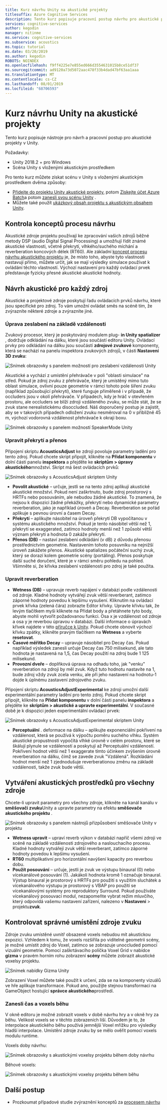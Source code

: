 ```yaml
---
title: Kurz návrhu Unity na akustické projekty
titlesuffix: Azure Cognitive Services
description: Tento kurz popisuje pracovní postup návrhu pro akustické projekty v Unity.
services: cognitive-services
author: kegodin
manager: nitinme
ms.service: cognitive-services
ms.subservice: acoustics
ms.topic: tutorial
ms.date: 03/20/2019
ms.author: kegodin
ROBOTS: NOINDEX
ms.openlocfilehash: f9ff4225e7e855ed666d3554631015b8ce51df37
ms.sourcegitcommit: ad9120a73d5072aac478f33b4dad47bf63aa1aaa
ms.translationtype: MT
ms.contentlocale: cs-CZ
ms.lasthandoff: 08/01/2019
ms.locfileid: "68706593"
---
```

# <a name="project-acoustics-unity-design-tutorial"></a>Kurz návrhu Unity na akustické projekty
Tento kurz popisuje nástroje pro návrh a pracovní postup pro akustické projekty v Unity.

Požadavky:
* Unity 2018.2 + pro Windows
* Scéna Unity s vloženými akustickým prostředkem

Pro tento kurz můžete získat scénu v Unity s vloženými akustickým prostředkem dvěma způsoby:
* [Přidejte do projektu Unity akustické projekty](unity-integration.md), potom [Získejte účet Azure Batch](create-azure-account.md)a potom [zanesli svou scénu Unity](unity-baking.md) .
* Můžete také použít [ukázkový obsah projektu s akustickým obsahem Unity](unity-quickstart.md).

## <a name="review-design-process-concepts"></a>Kontrola konceptů procesu návrhu
Akustické zdroje projektu používají ke zpracování vašich zdrojů běžné metody DSP (audio Digital Signal Processing) a umožňují řídit známé akustické vlastnosti, včetně překrytí, vlhkého/suchého míchání a reverberation koncových délek (RT60). Ale základní [koncept procesu návrhu akustického projektu](design-process.md) je, že místo toho, abyste tyto vlastnosti nastavují přímo, můžete určit, jak se mají výsledky simulace používat k ovládání těchto vlastností. Výchozí nastavení pro každý ovládací prvek představuje fyzicky přesné akustické akustické hodnoty.

## <a name="design-acoustics-for-each-source"></a>Návrh akustické pro každý zdroj
Akustické a projektové zdroje poskytují řadu ovládacích prvků návrhu, které jsou specifické pro zdroj. To vám umožní ovládat směs na scéně tím, že zvýrazníte některé zdroje a zvýrazníte jiné.

### <a name="adjust-distance-based-attenuation"></a>Úprava zeslabení na základě vzdálenosti
Zvukový procesor, který je poskytováný modulem plug- **in Unity spatializer** , dodržuje odkládání na dálku, které jsou součástí editoru Unity. Ovládací prvky pro odkládání na dálku jsou součástí **zdrojové zvukové** komponenty, která se nachází na panelu inspektora zvukových zdrojů, v části **Nastavení 3D zvuku**:

![Snímek obrazovky s panelem možností pro zeslabení vzdálenosti Unity](media/distance-attenuation.png)

Akustické a vychází z umístění přehrávače v poli "oblasti simulace" na střed. Pokud je zdroj zvuku z přehrávače, který je umístěný mimo tuto oblast simulace, ovlivní pouze geometrie v rámci tohoto pole šíření zvuku (například způsobující překrytí), které funguje přiměřeně i v případě, že occluders jsou v okolí přehrávače. V případech, kdy je hráč v otevřeném prostoru, ale occluders se blíží zdroji vzdáleného zvuku, se může stát, že se zvuk stane nerealistickému disoccluded. Náš doporučený postup je zajistit, aby se v takových případech odložení zvuku nesměroval na 0 v přibližně 45 m, výchozí vodorovná vzdálenost přehrávače k okraji boxu.

![Snímek obrazovky s panelem možností SpeakerMode Unity](media/speaker-mode.png)

### <a name="adjust-occlusion-and-transmission"></a>Upravit překrytí a přenos
Připojení skriptu **AcousticsAdjust** ke zdroji povoluje parametry ladění pro tento zdroj. Pokud chcete skript připojit, klikněte na **Přidat komponentu** v dolní části panelu **inspektora** a přejděte ke **skriptům > úpravy akustického**množství. Skript má šest ovládacích prvků:

![Snímek obrazovky s AcousticsAdjust skriptem Unity](media/acoustics-adjust.png)

* **Povolit akustické** – určuje, jestli se na tento zdroj aplikují akustické akustické množství. Pokud není zaškrtnuto, bude zdroj prostorový s HRTFs nebo posouváním, ale nebudou žádné akustické. To znamená, že nejsou k dispozici žádné překážky, překrytí nebo dynamické parametry reverberation, jako je například úroveň a Decay. Reverberation se pořád aplikuje s pevnou úrovní a časem Decay.
* **Překrytí** – aplikujte násobitel na úroveň překrytí DB vypočítanou v systému akustického množství. Pokud je tento násobitel větší než 1, překrytí se exaggerated, zatímco hodnoty menší než 1 způsobí větší význam překrytí a hodnota 0 zakáže překrytí.
* **Přenos (DB)** – nastaví zeslabení odkládání (v dB) z důvodu přenosu prostřednictvím geometrie. Nastavením tohoto posuvníku na nejnižší úroveň zakážete přenos. Akustické spatializes počáteční suchý zvuk, který se dorazí kolem geometrie scény (portáling). Přenos poskytuje další suché doručení, které je v rámci směru pohledu na pohled. Všimněte si, že křivka zeslabení vzdálenosti pro zdroj je také použita.

### <a name="adjust-reverberation"></a>Upravit reverberation
* **Wetness (DB)** – upravuje reverb napájení v databázi podle vzdálenosti od zdroje. Kladné hodnoty vytvářejí zvuk větší reverberant, zatímco záporné hodnoty povedou k lepšímu vysušení. Kliknutím na ovládací prvek křivka (zelená čára) zobrazte Editor křivky. Upravte křivku tak, že levým tlačítkem myši kliknete na Přidat body a přetáhnete tyto body, abyste mohli vytvořit požadovanou funkci. Osa x je vzdálenost od zdroje a osa y je reverbou úpravou v databázi. Další informace o úpravách křivek najdete v této [příručce k Unity](https://docs.unity3d.com/Manual/EditingCurves.html). Pokud chcete obnovit výchozí křivku zpátky, klikněte pravým tlačítkem na **Wetness** a vyberte **resetovat**.
* **Časové měřítko Decay** – upravuje násobitel pro Decay čas. Pokud například výsledek zanesli určuje Decay čas 750 milisekund, ale tato hodnota je nastavená na 1,5, čas Decay použití na zdroj bude 1 125 milisekund.
* **Provozní dveře** – doplňková úprava na odhadu toho, jak "venku" reverberation na zdroji by měl zvuk. Když tuto hodnotu nastavíte na 1, bude zdroj vždy zvuk zcela venku, ale při jeho nastavení na hodnotu-1 dojde k úplnému zastavení zdrojového zvuku.

Připojení skriptu **AcousticsAdjustExperimental** ke zdroji umožní další experimentální parametry ladění pro tento zdroj. Pokud chcete skript připojit, klikněte na **Přidat komponentu** v dolní části panelu **inspektora** a přejděte ke **skriptům > akustické a upravte experimentální**. V současné době je k dispozici jeden experimentální ovládací prvek:

![Snímek obrazovky s AcousticsAdjustExperimental skriptem Unity](media/acoustics-adjust-experimental.png)

* **Perceptuální** . deformace na dálku – aplikujte exponenciální pokřivení na vzdálenost, která se používá k výpočtu poměru suchého vlhku. Systém akustické propustnosti vypočítá vlhké úrovně v celém prostoru, které se škálují plynule se vzdáleností a poskytují až Perceptuální vzdáleností. Pokřivení hodnot větší než 1 exaggerate tímto účinkem zvýšením úrovně reverberation na dálku, čímž se zavede zvuk "Vzdálená". Rozkládání hodnot menší než 1 zjednodušuje reverberationou změnu na základě vzdálenosti, takže zvuk bude větší.

## <a name="design-acoustics-for-all-sources"></a>Vytváření akustických prostředků pro všechny zdroje
Chcete-li upravit parametry pro všechny zdroje, klikněte na kanál kanálu v **směšovači zvuku**Unity a upravte parametry na efektu **směšovače akustického projektu** .

![Snímek obrazovky s panelem nástrojů přizpůsobení směšovače Unity v projektu](media/mixer-parameters.png)

* **Wetness upravit** – upraví reverb výkon v databázi napříč všemi zdroji ve scéně na základě vzdálenosti zdrojového a naslouchacího procesu. Kladné hodnoty vytvářejí zvuk větší reverberant, zatímco záporné hodnoty povedou k lepšímu vysušení.
* **RT60** multiplikativní pro horizontální navýšení kapacity pro reverbou dobu.
* **Použít posouvání** – určuje, jestli je zvuk ve výstupu binaural (0) nebo vícekanálové posouvání (1). Jakákoli hodnota kromě 1 označuje binaural. Výstup binaural je prostorový s HRTFs pro použití s využitím sluchátek a vícekanálového výstupu je prostorový s VBAP pro použití se vícekanálovými systémy pro reproduktory Surround. Pokud používáte vícekanálový posouvací modul, nezapomeňte vybrat režim mluvčího, který odpovídá vašemu nastavení zařízení, nalezeno v **Nastavení** > projektu**zvuk**.

## <a name="check-proper-sound-source-placement"></a>Kontrolovat správné umístění zdroje zvuku
Zdroje zvuku umístěné uvnitř obsazené voxels nebudou mít akustickou expozici. Vzhledem k tomu, že voxels rozšířila po viditelné geometrii scény, je možné umístit zdroj do Voxel, zatímco se zobrazuje unoccluded pomocí vizuální geometrie. Pomocí zaškrtávacího políčka Voxel Grid v nabídce **gizma** v pravém horním rohu zobrazení **scény** můžete zobrazit akustické voxelsy projektu.

![Snímek nabídky Gizma Unity](media/gizmos-menu.png)  

Zobrazení Voxel můžete také použít k určení, zda se na komponenty vizuálů ve hře aplikuje transformace. Pokud ano, použijte stejnou transformaci na GameObject hostující **správce akustického**prostředí.

### <a name="bake-time-vs-run-time-voxels"></a>Zanesli čas a voxels běhu
V okně editoru je možné zobrazit voxels v době návrhu hry a v okně hry za běhu. Velikost voxels se v těchto zobrazeních liší. Důvodem je to, že interpolace akustického běhu používá jemnější Voxel mřížku pro výsledky hladší interpolace. Umístění zdroje zvuku by se mělo ověřit pomocí voxels modulu runtime.

Voxels doby návrhu:

![Snímek obrazovky s akustickými voxelsy projektu během doby návrhu](media/voxels-design-time.png)

Běhové voxels:

![Snímek obrazovky s akustickými voxelsy projektu během běhu](media/voxels-runtime.png)

## <a name="next-steps"></a>Další postup
* Prozkoumat případové studie zvýraznění konceptů za [procesem návrhu](design-process.md)

